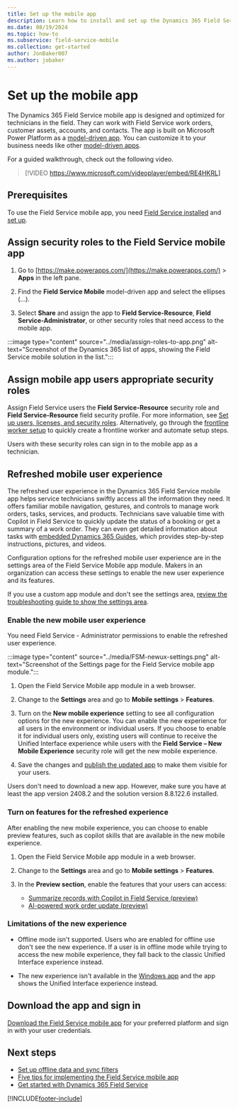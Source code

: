 ```yaml
---
title: Set up the mobile app
description: Learn how to install and set up the Dynamics 365 Field Service mobile app.
ms.date: 08/19/2024
ms.topic: how-to
ms.subservice: field-service-mobile
ms.collection: get-started
author: JonBaker007
ms.author: jobaker
---
```


# Set up the mobile app

The Dynamics 365 Field Service mobile app is designed and optimized for technicians in the field. They can work with Field Service work orders, customer assets, accounts, and contacts. The app is built on Microsoft Power Platform as a [model-driven app](/powerapps/maker/model-driven-apps/model-driven-app-overview). You can customize it to your business needs like other [model-driven apps](/power-apps/maker/model-driven-apps/).

For a guided walkthrough, check out the following video.
>
> [!VIDEO https://www.microsoft.com/videoplayer/embed/RE4HKRL]

## Prerequisites

To use the Field Service mobile app, you need [Field Service installed](../install-field-service.md) and [set up](../field-service-get-started.md).

## Assign security roles to the Field Service mobile app

1. Go to [https://make.powerapps.com/](https://make.powerapps.com/) > **Apps** in the left pane.

1. Find the **Field Service Mobile** model-driven app and select the ellipses (&hellip;).

1. Select **Share** and assign the app to **Field Service-Resource**, **Field Service-Administrator**, or other security roles that need access to the mobile app.

:::image type="content" source="../media/assign-roles-to-app.png" alt-text="Screenshot of the Dynamics 365 list of apps, showing the Field Service mobile solution in the list.":::

## Assign mobile app users appropriate security roles

Assign Field Service users the **Field Service-Resource** security role and **Field Service-Resource** field security profile. For more information, see [Set up users, licenses, and security roles](../users-licenses-permissions.md). Alternatively, go through the [frontline worker setup](../frontline-worker-set-up.md) to quickly create a frontline worker and automate setup steps.

Users with these security roles can sign in to the mobile app as a technician.

## Refreshed mobile user experience

The refreshed user experience in the Dynamics 365 Field Service mobile app helps service technicians swiftly access all the information they need. It offers familiar mobile navigation, gestures, and controls to manage work orders, tasks, services, and products. Technicians save valuable time with Copilot in Field Service to quickly update the status of a booking or get a summary of a work order. They can even get detailed information about tasks with [embedded Dynamics 365 Guides](/dynamics365/mixed-reality/guides/admin-connect-field-service-mobile), which provides step-by-step instructions, pictures, and videos.

Configuration options for the refreshed mobile user experience are in the settings area of the Field Service Mobile app module. Makers in an organization can access these settings to enable the new user experience and its features.

If you use a custom app module and don't see the settings area, [review the troubleshooting guide to show the settings area](/dynamics365/field-service/troubleshooting-mobile-newux#settings-area-is-missing-in-the-field-service-mobile-app-module-navigation).

### Enable the new mobile user experience

You need Field Service - Administrator permissions to enable the refreshed user experience.

:::image type="content" source="../media/FSM-newux-settings.png" alt-text="Screenshot of the Settings page for the Field Service mobile app module.":::

1. Open the Field Service Mobile app module in a web browser.

1. Change to the **Settings** area and go to **Mobile settings** > **Features**.

1. Turn on the **New mobile experience** setting to see all configuration options for the new experience. You can enable the new experience for all users in the environment or individual users. If you choose to enable it for individual users only, existing users will continue to receive the Unified Interface experience while users with the **Field Service – New Mobile Experience** security role will get the new mobile experience.

1. Save the changes and [publish the updated app](/power-apps/maker/model-driven-apps/validate-app#publish-an-app-using-the-app-designer) to make them visible for your users.

Users don't need to download a new app. However, make sure you have at least the app version 2408.2 and the solution version 8.8.122.6 installed.

### Turn on features for the refreshed experience

After enabling the new mobile experience, you can choose to enable preview features, such as copilot skills that are available in the new mobile experience.

1. Open the Field Service Mobile app module in a web browser.

1. Change to the **Settings** area and go to **Mobile settings** > **Features**.

1. In the **Preview section**, enable the features that your users can access:

   - [Summarize records with Copilot in Field Service (preview)](../work-order-recap.md)
   - [AI-powered work order update (preview)](../work-order-update.md)

### Limitations of the new experience

- Offline mode isn't supported. Users who are enabled for offline use don't see the new experience. If a user is in offline mode while trying to access the new mobile experience, they fall back to the classic Unified Interface experience instead.

- The new experience isn't available in the [Windows app](download-mobile-app.md#windows) and the app shows the Unified Interface experience instead.

## Download the app and sign in

[Download the Field Service mobile app](download-mobile-app.md) for your preferred platform and sign in with your user credentials.

## Next steps

- [Set up offline data and sync filters](work-offline.md)
- [Five tips for implementing the Field Service mobile app](https://cloudblogs.microsoft.com/dynamics365/it/2021/04/21/5-tips-for-implementing-the-field-service-dynamics-365-mobile-app/)
- [Get started with Dynamics 365 Field Service](../field-service-get-started.md)

[!INCLUDE[footer-include](../../includes/footer-banner.md)]
